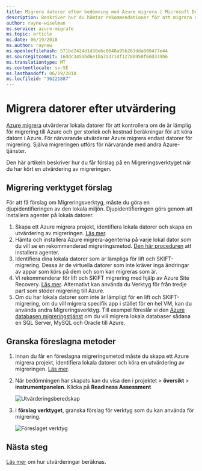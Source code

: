 ```yaml
---
title: Migrera datorer efter bedömning med Azure migrera | Microsoft Docs
description: Beskriver hur du hämtar rekommendationer för att migrera datorer när du har kört en bedömning med tjänsten Azure migrera.
author: rayne-wiselman
ms.service: azure-migrate
ms.topic: article
ms.date: 06/19/2018
ms.author: raynew
ms.openlocfilehash: 571bd2424d1d38e6c0048a95b263dda000477e44
ms.sourcegitcommit: 16ddc345abd6e10a7a3714f12780958f60d339b6
ms.translationtype: MT
ms.contentlocale: sv-SE
ms.lasthandoff: 06/19/2018
ms.locfileid: "36221887"
---
```

# <a name="migrate-machines-after-assessment"></a>Migrera datorer efter utvärdering


[Azure migrera](migrate-overview.md) utvärderar lokala datorer för att kontrollera om de är lämplig för migrering till Azure och ger storlek och kostnad beräkningar för att köra datorn i Azure. För närvarande utvärderar Azure migrera endast datorer för migrering. Själva migreringen utförs för närvarande med andra Azure-tjänster.

Den här artikeln beskriver hur du får förslag på en Migreringsverktyget när du har kört en utvärdering av migreringen.

## <a name="migration-tool-suggestion"></a>Migrering verktyget förslag

För att få förslag om Migreringsverktyg, måste du göra en djupidentifieringen av den lokala miljön. Djupidentifieringen görs genom att installera agenter på lokala datorer.  

1. Skapa ett Azure migrera projekt, identifiera lokala datorer och skapa en utvärdering av migreringen. [Läs mer](tutorial-assessment-vmware.md).
2. Hämta och installera Azure migrera-agenterna på varje lokal dator som du vill se en rekommenderad migreringsmetod. [Den här proceduren](how-to-create-group-machine-dependencies.md#prepare-machines-for-dependency-mapping) att installera agenter.
2. Identifiera dina lokala datorer som är lämpliga för lift och SKIFT-migrering. Dessa är de virtuella datorer som inte kräver inga ändringar av appar som körs på dem och som kan migreras som är.
3. Vi rekommenderar för lift och SKIFT migrering med hjälp av Azure Site Recovery. [Läs mer](../site-recovery/tutorial-migrate-on-premises-to-azure.md). Alternativt kan använda du Verktyg för från tredje part som stöder migrering till Azure.
4. Om du har lokala datorer som inte är lämpligt för en lift och SKIFT-migrering, om du vill migrera specifik app i stället för en hel VM, kan du använda andra Migreringsverktyg. Till exempel föreslår vi den [Azure databasen migreringstjänst](https://azure.microsoft.com/campaigns/database-migration/) om du vill migrera lokala databaser sådana en SQL Server, MySQL och Oracle till Azure.


## <a name="review-suggested-migration-methods"></a>Granska föreslagna metoder

1. Innan du får en föreslagna migreringsmetod måste du skapa ett Azure migrera projekt, identifiera lokala datorer och köra en utvärdering av migreringen. [Läs mer](tutorial-assessment-vmware.md).
2. När bedömningen har skapats kan du visa den i projektet > **översikt** > **instrumentpanelen**. Klicka på **Readiness Assessment**

    ![Utvärderingsberedskap](./media/tutorial-assessment-vmware/assessment-report.png)  

3. I **förslag verktyget**, granska förslag för verktyg som du kan använda för migrering.

    ![Föreslaget verktyg](./media/tutorial-assessment-vmware/assessment-suitability.png) 




## <a name="next-steps"></a>Nästa steg

[Läs mer](concepts-assessment-calculation.md) om hur utvärderingar beräknas.
